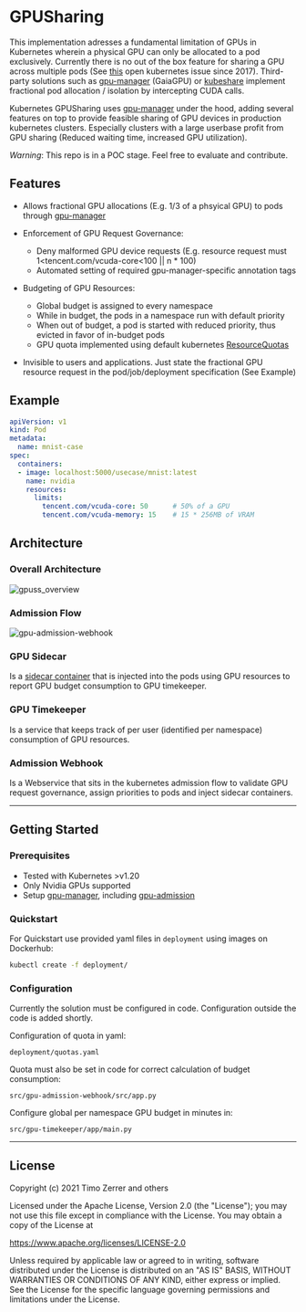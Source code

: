 # GPUSharing

This implementation adresses a fundamental limitation of GPUs in Kubernetes wherein a physical GPU can only be allocated to a pod exclusively.
Currently there is no out of the box feature for sharing a GPU across multiple pods (See [this](https://github.com/kubernetes/kubernetes/issues/52757) open kubernetes issue since 2017).
Third-party solutions such as [gpu-manager](https://github.com/tkestack/gpu-manager) (GaiaGPU) or [kubeshare](https://github.com/NTHU-LSALAB/KubeShare) implement fractional pod allocation / isolation by intercepting CUDA calls.

Kubernetes GPUSharing uses [gpu-manager](https://github.com/tkestack/gpu-manager) under the hood, adding several features on top to provide feasible sharing of GPU devices in production kubernetes clusters.
Especially clusters with a large userbase profit from GPU sharing (Reduced waiting time, increased GPU utilization).

_Warning_: This repo is in a POC stage. Feel free to evaluate and contribute.

## Features

- Allows fractional GPU allocations (E.g. 1/3 of a phsyical GPU) to pods through [gpu-manager](https://github.com/tkestack/gpu-manager)

- Enforcement of GPU Request Governance:
    - Deny malformed GPU device requests (E.g. resource request must 1<tencent.com/vcuda-core<100 || n * 100)
    - Automated setting of required gpu-manager-specific annotation tags
- Budgeting of GPU Resources:
    - Global budget is assigned to every namespace
    - While in budget, the pods in a namespace run with default priority
    - When out of budget, a pod is started with reduced priority, thus evicted in favor of in-budget pods
    - GPU quota implemented using default kubernetes [ResourceQuotas](https://kubernetes.io/docs/concepts/policy/resource-quotas/)
- Invisible to users and applications. Just state the fractional GPU resource request in the pod/job/deployment specification (See Example)


## Example

```yaml
apiVersion: v1
kind: Pod
metadata:
  name: mnist-case
spec:
  containers:
  - image: localhost:5000/usecase/mnist:latest
    name: nvidia
    resources:
      limits:
        tencent.com/vcuda-core: 50      # 50% of a GPU
        tencent.com/vcuda-memory: 15    # 15 * 256MB of VRAM
```

## Architecture

### Overall Architecture

![gpuss_overview](https://user-images.githubusercontent.com/23240158/130106094-409a0e58-d60d-46d5-8edb-ce24d45df722.png)


### Admission Flow

![gpu-admission-webhook](https://user-images.githubusercontent.com/23240158/130364500-875fa9b3-286f-434c-8581-4706b1b7cfd1.png)


### GPU Sidecar

Is a [sidecar container](https://kubernetes.io/docs/concepts/workloads/pods/#how-pods-manage-multiple-containers) that is injected into the pods using GPU resources to report GPU budget consumption to GPU timekeeper.

### GPU Timekeeper

Is a service that keeps track of per user (identified per namespace) consumption of GPU resources.


### Admission Webhook

Is a Webservice that sits in the kubernetes admission flow to validate GPU request governance, assign priorities to pods and inject sidecar containers.

---

## Getting Started

### Prerequisites

* Tested with Kubernetes >v1.20
* Only Nvidia GPUs supported
* Setup [gpu-manager](https://github.com/tkestack/gpu-manager), including [gpu-admission](https://github.com/tkestack/gpu-admission)

### Quickstart

For Quickstart use provided yaml files in `deployment` using images on Dockerhub:

```bash
kubectl create -f deployment/
```

### Configuration

Currently the solution must be configured in code.
Configuration outside the code is added shortly.

Configuration of quota in yaml:
```
deployment/quotas.yaml
```
Quota must also be set in code for correct calculation of budget consumption:
```
src/gpu-admission-webhook/src/app.py
```
Configure global per namespace GPU budget in minutes in:
```
src/gpu-timekeeper/app/main.py
```


---

## License

Copyright (c) 2021 Timo Zerrer and others


Licensed under the Apache License, Version 2.0 (the "License"); 
you may not use this file except in compliance with the License.
You may obtain a copy of the License at

https://www.apache.org/licenses/LICENSE-2.0

Unless required by applicable law or agreed to in writing, software
distributed under the License is distributed on an "AS IS" BASIS,
WITHOUT WARRANTIES OR CONDITIONS OF ANY KIND, either express or implied.
See the License for the specific language governing permissions and
limitations under the License.